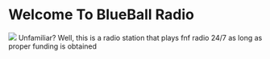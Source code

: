# Welcome To BlueBall Radio
![](C:\Users\jenny\Downloads\Boyfriend_Icon_Pixel.png)
Unfamiliar? Well, this is a radio station that plays fnf radio 24/7 as long as proper funding is obtained
